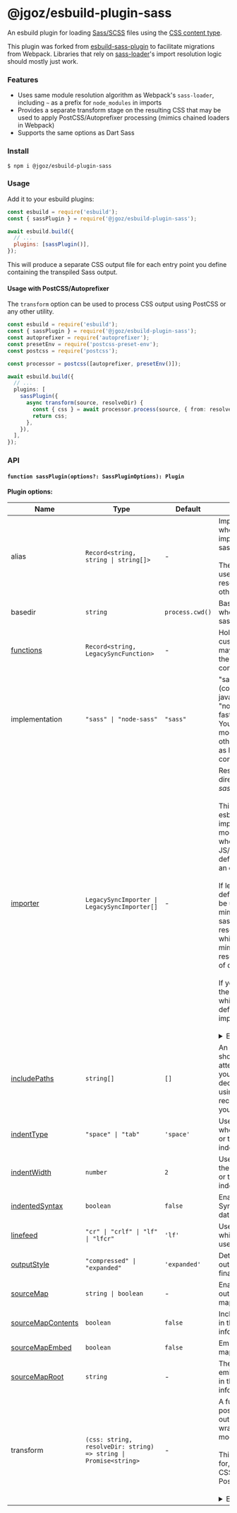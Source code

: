 # @jgoz/esbuild-plugin-sass

An esbuild plugin for loading [Sass/SCSS](https://sass-lang.com) files using the [CSS content type](https://esbuild.github.io/content-types/#css).

This plugin was forked from [esbuild-sass-plugin](https://github.com/glromeo/esbuild-sass-plugin) to facilitate migrations from Webpack. Libraries that rely on [sass-loader](https://github.com/webpack-contrib/sass-loader)'s import resolution logic should mostly just work.

### Features

- Uses same module resolution algorithm as Webpack's `sass-loader`, including `~` as a prefix for `node_modules` in imports
- Provides a separate transform stage on the resulting CSS that may be used to apply PostCSS/Autoprefixer processing (mimics chained loaders in Webpack)
- Supports the same options as Dart Sass

### Install

```console
$ npm i @jgoz/esbuild-plugin-sass
```

### Usage

Add it to your esbuild plugins:

```js
const esbuild = require('esbuild');
const { sassPlugin } = require('@jgoz/esbuild-plugin-sass');

await esbuild.build({
  // ...
  plugins: [sassPlugin()],
});
```

This will produce a separate CSS output file for each entry point you define containing the transpiled Sass output.

#### Usage with PostCSS/Autoprefixer

The `transform` option can be used to process CSS output using PostCSS or any other utility.

```ts
const esbuild = require('esbuild');
const { sassPlugin } = require('@jgoz/esbuild-plugin-sass');
const autoprefixer = require('autoprefixer');
const presetEnv = require('postcss-preset-env');
const postcss = require('postcss');

const processor = postcss([autoprefixer, presetEnv()]);

await esbuild.build({
  // ...
  plugins: [
    sassPlugin({
      async transform(source, resolveDir) {
        const { css } = await processor.process(source, { from: resolveDir });
        return css;
      },
    }),
  ],
});
```

### API

#### `function sassPlugin(options?: SassPluginOptions): Plugin`

**Plugin options:**

<!-- prettier-ignore-start -->
<!-- markdown-interpolate: node ../../scripts/docs.mjs ./src/sass-plugin.ts SassPluginOptions -->
| Name | Type | Default | Description |
| ---- | ---- | ------- | ----------- |
| alias | `Record<string, string \| string[]>` | - | Import aliases to use when resolving imports from within sass files.<br><br>These will not be used when esbuild resolves imports from other module types.  |
| basedir | `string` | `process.cwd()` | Base directory to use when resolving the sass implementation. |
| [functions](https://sass-lang.com/documentation/js-api/interfaces/LegacyFileOptions#functions) | `Record<string, LegacySyncFunction>` | - | Holds a collection of custom functions that may be invoked by the sass files being compiled. |
| implementation | `"sass" \| "node-sass"` | `"sass"` | "sass" for dart-sass (compiled to javascript, slow) or "node-sass" (libsass, fast yet deprecated) You can pass the module name of any other implementation as long as it is API compatible |
| [importer](https://sass-lang.com/documentation/js-api/interfaces/LegacyFileOptions#importer) | `LegacySyncImporter \| LegacySyncImporter[]` | - | Resolves `@import` directives *between sass files*.<br><br>This is not used when esbuild resolves imports from other module types, e.g., when importing from JS/TS files or when defining a Sass file as an entry point.<br><br>If left undefined, a default importer will be used that closely mimics webpack's sass-loader resolution algorithm, which itself closely mimic's the default resolution algorithm of dart-sass.<br><br>If you want to extend the import algorithm while keeping the default, you can import it like so: <br><br><details><summary>Example</summary><pre>import { createSassImporter } from '@jgoz/esbuild-plugin-sass';<br><br>const defaultImporter = createSassImporter(<br>  [], // includePaths<br>  {}, // aliases<br>);<br><br>sassPlugin({<br>  importer: [myImporter, defaultImporter]<br>})</pre></details> |
| [includePaths](https://sass-lang.com/documentation/js-api/interfaces/LegacyFileOptions#includePaths) | `string[]` | `[]` | An array of paths that should be looked in to attempt to resolve your @import declarations. When using `data`, it is recommended that you use this. |
| [indentType](https://sass-lang.com/documentation/js-api/interfaces/LegacyFileOptions#indentType) | `"space" \| "tab"` | `'space'` | Used to determine whether to use space or tab character for indentation. |
| [indentWidth](https://sass-lang.com/documentation/js-api/interfaces/LegacyFileOptions#indentWidth) | `number` | `2` | Used to determine the number of spaces or tabs to be used for indentation. |
| [indentedSyntax](https://sass-lang.com/documentation/js-api/interfaces/LegacyStringOptions#indentedSyntax) | `boolean` | `false` | Enable Sass Indented Syntax for parsing the data string or file. |
| [linefeed](https://sass-lang.com/documentation/js-api/interfaces/LegacyFileOptions#linefeed) | `"cr" \| "crlf" \| "lf" \| "lfcr"` | `'lf'` | Used to determine which sequence to use for line breaks. |
| [outputStyle](https://sass-lang.com/documentation/js-api/interfaces/LegacyFileOptions#outputStyle) | `"compressed" \| "expanded"` | `'expanded'` | Determines the output format of the final CSS style. |
| [sourceMap](https://sass-lang.com/documentation/js-api/interfaces/LegacyFileOptions#sourceMap) | `string \| boolean` | - | Enables the outputting of a source map. |
| [sourceMapContents](https://sass-lang.com/documentation/js-api/interfaces/LegacyFileOptions#sourceMapContents) | `boolean` | `false` | Includes the contents in the source map information. |
| [sourceMapEmbed](https://sass-lang.com/documentation/js-api/interfaces/LegacyFileOptions#sourceMapEmbed) | `boolean` | `false` | Embeds the source map as a data URI. |
| [sourceMapRoot](https://sass-lang.com/documentation/js-api/interfaces/LegacyFileOptions#sourceMapRoot) | `string` | - | The value will be emitted as `sourceRoot` in the source map information. |
| transform | `(css: string, resolveDir: string) => string \| Promise<string>` | - | A function that will post-process the css output before wrapping it in a module.<br><br>This might be useful for, e.g., processing CSS output with PostCSS/autoprefixer. <br><br><details><summary>Example</summary><pre>const postCSS = require("postcss")([<br> require("autoprefixer"),<br> require("postcss-preset-env")({ stage:0 })<br>]);<br><br>sassPlugin({<br> async transform(source, resolveDir) {<br>   const { css } = await postCSS.process(<br>     source,<br>     { from: resolveDir }<br>   );<br>   return css;<br> }<br>})</pre></details> |
<!-- end -->
<!-- prettier-ignore-end -->
